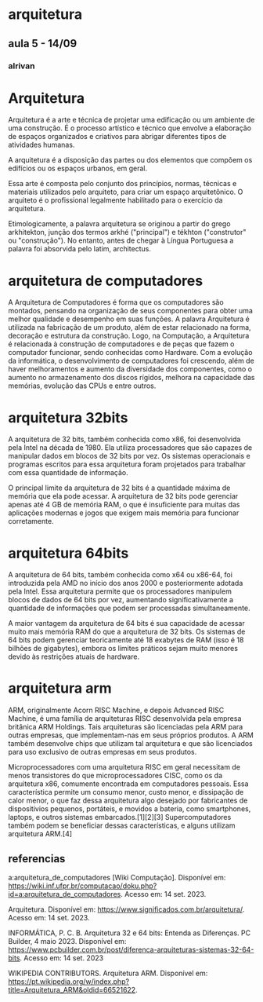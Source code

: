 

# arquitetura 
## aula 5 - 14/09
### alrivan

# Arquitetura

Arquitetura é a arte e técnica de projetar uma edificação ou um ambiente de uma construção. É o processo artístico e técnico que envolve a elaboração de espaços organizados e criativos para abrigar diferentes tipos de atividades humanas.

A arquitetura é a disposição das partes ou dos elementos que compõem os edifícios ou os espaços urbanos, em geral.

Essa arte é composta pelo conjunto dos princípios, normas, técnicas e materiais utilizados pelo arquiteto, para criar um espaço arquitetônico. O arquiteto é o profissional legalmente habilitado para o exercício da arquitetura.

Etimologicamente, a palavra arquitetura se originou a partir do grego arkhitekton, junção dos termos arkhé ("principal") e tékhton ("construtor" ou "construção"). No entanto, antes de chegar à Língua Portuguesa a palavra foi absorvida pelo latim, architectus.

# arquitetura de computadores

A Arquitetura de Computadores é forma que os computadores são montados, pensando na organização de seus componentes para obter uma melhor qualidade e desempenho em suas funções. A palavra Arquitetura é utilizada na fabricação de um produto, além de estar relacionado na forma, decoração e estrutura da construção. Logo, na Computação, a Arquitetura é relacionada à construção de computadores e de peças que fazem o computador funcionar, sendo conhecidas como Hardware. Com a evolução da informática, o desenvolvimento de computadores foi crescendo, além de haver melhoramentos e aumento da diversidade dos componentes, como o aumento no armazenamento dos discos rígidos, melhora na capacidade das memórias, evolução das CPUs e entre outros.

# arquitetura 32bits

A arquitetura de 32 bits, também conhecida como x86, foi desenvolvida pela Intel na década de 1980. Ela utiliza processadores que são capazes de manipular dados em blocos de 32 bits por vez. Os sistemas operacionais e programas escritos para essa arquitetura foram projetados para trabalhar com essa quantidade de informação.


O principal limite da arquitetura de 32 bits é a quantidade máxima de memória que ela pode acessar. A arquitetura de 32 bits pode gerenciar apenas até 4 GB de memória RAM, o que é insuficiente para muitas das aplicações modernas e jogos que exigem mais memória para funcionar corretamente.

# arquitetura 64bits

A arquitetura de 64 bits, também conhecida como x64 ou x86-64, foi introduzida pela AMD no início dos anos 2000 e posteriormente adotada pela Intel. Essa arquitetura permite que os processadores manipulem blocos de dados de 64 bits por vez, aumentando significativamente a quantidade de informações que podem ser processadas simultaneamente.


A maior vantagem da arquitetura de 64 bits é sua capacidade de acessar muito mais memória RAM do que a arquitetura de 32 bits. Os sistemas de 64 bits podem gerenciar teoricamente até 18 exabytes de RAM (isso é 18 bilhões de gigabytes), embora os limites práticos sejam muito menores devido às restrições atuais de hardware.

# arquitetura arm
ARM, originalmente Acorn RISC Machine, e depois Advanced RISC Machine, é uma família de arquiteturas RISC desenvolvida pela empresa britânica ARM Holdings. Tais arquiteturas são licenciadas pela ARM para outras empresas, que implementam-nas em seus próprios produtos. A ARM também desenvolve chips que utilizam tal arquitetura e que são licenciados para uso exclusivo de outras empresas em seus produtos.

Microprocessadores com uma arquitetura RISC em geral necessitam de menos transistores do que microprocessadores CISC, como os da arquitetura x86, comumente encontrada em computadores pessoais. Essa característica permite um consumo menor, custo menor, e dissipação de calor menor, o que faz dessa arquitetura algo desejado por fabricantes de dispositivios pequenos, portáteis, e movidos a bateria, como smartphones, laptops, e outros sistemas embarcados.[1][2][3] Supercomputadores também podem se beneficiar dessas características, e alguns utilizam arquitetura ARM.[4]


## referencias 

a:arquitetura_de_computadores [Wiki Computação]. Disponível em: <https://wiki.inf.ufpr.br/computacao/doku.php?id=a:arquitetura_de_computadores>. Acesso em: 14 set. 2023.


Arquitetura. Disponível em: <https://www.significados.com.br/arquitetura/>. Acesso em: 14 set. 2023.


INFORMÁTICA, P. C. B. Arquitetura 32 e 64 bits: Entenda as Diferenças. PC Builder, 4 maio 2023. Disponível em: <https://www.pcbuilder.com.br/post/diferenca-arquiteturas-sistemas-32-64-bits>. Acesso em: 14 set. 2023

WIKIPEDIA CONTRIBUTORS. Arquitetura ARM. Disponível em: <https://pt.wikipedia.org/w/index.php?title=Arquitetura_ARM&oldid=66521622>.


